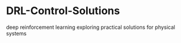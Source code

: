 # DRL-Control-Solutions
deep reinforcement learning exploring practical solutions for physical systems
